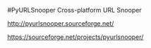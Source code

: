 #PyURLSnooper
Cross-platform URL Snooper

http://pyurlsnooper.sourceforge.net/

https://sourceforge.net/projects/pyurlsnooper/

